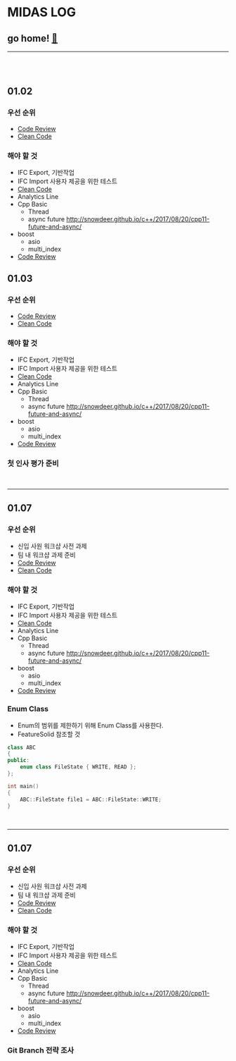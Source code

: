 # MIDAS LOG

## go home! [:house_with_garden:](https://github.com/wnsgml972/midas_log)

---

<br/><br/>

## 01.02

### 우선 순위

* [Code Review](/contents/BasicEducation/CodeReview.md)
* [Clean Code](/contents/BasicEducation/CleanCode.md)

### 해야 할 것

* IFC Export, 기반작업
* IFC Import 사용자 제공을 위한 테스트
* [Clean Code](/contents/BasicEducation/CleanCode.md)
* Analytics Line
* Cpp Basic
  * Thread
  * async future <http://snowdeer.github.io/c++/2017/08/20/cpp11-future-and-async/>
* boost
  * asio
  * multi_index
* [Code Review](/contents/BasicEducation/CodeReview.md)


## 01.03

### 우선 순위

* [Code Review](/contents/BasicEducation/CodeReview.md)
* [Clean Code](/contents/BasicEducation/CleanCode.md)

### 해야 할 것

* IFC Export, 기반작업
* IFC Import 사용자 제공을 위한 테스트
* [Clean Code](/contents/BasicEducation/CleanCode.md)
* Analytics Line
* Cpp Basic
  * Thread
  * async future <http://snowdeer.github.io/c++/2017/08/20/cpp11-future-and-async/>
* boost
  * asio
  * multi_index
* [Code Review](/contents/BasicEducation/CodeReview.md)


### 첫 인사 평가 준비


<br/>
<hr/>

## 01.07

### 우선 순위

* 신입 사원 워크샵 사전 과제
* 팀 내 워크샵 과제 준비
* [Code Review](/contents/BasicEducation/CodeReview.md)
* [Clean Code](/contents/BasicEducation/CleanCode.md)

### 해야 할 것

* IFC Export, 기반작업
* IFC Import 사용자 제공을 위한 테스트
* [Clean Code](/contents/BasicEducation/CleanCode.md)
* Analytics Line
* Cpp Basic
  * Thread
  * async future <http://snowdeer.github.io/c++/2017/08/20/cpp11-future-and-async/>
* boost
  * asio
  * multi_index
* [Code Review](/contents/BasicEducation/CodeReview.md)


### Enum Class

* Enum의 범위를 제한하기 위해 Enum Class를 사용한다.
* FeatureSolid 참조할 것

~~~cpp
class ABC
{
public:
    enum class FileState { WRITE, READ };
};

int main()
{
    ABC::FileState file1 = ABC::FileState::WRITE;
}
~~~


<br/>
<hr/>

## 01.07

### 우선 순위

* 신입 사원 워크샵 사전 과제
* 팀 내 워크샵 과제 준비
* [Code Review](/contents/BasicEducation/CodeReview.md)
* [Clean Code](/contents/BasicEducation/CleanCode.md)

### 해야 할 것

* IFC Export, 기반작업
* IFC Import 사용자 제공을 위한 테스트
* [Clean Code](/contents/BasicEducation/CleanCode.md)
* Analytics Line
* Cpp Basic
  * Thread
  * async future <http://snowdeer.github.io/c++/2017/08/20/cpp11-future-and-async/>
* boost
  * asio
  * multi_index
* [Code Review](/contents/BasicEducation/CodeReview.md)


### Git Branch 전략 조사

